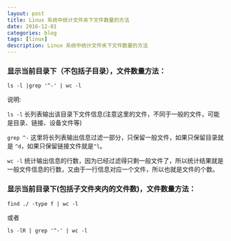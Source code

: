 ```yaml
---
layout: post
title: Linux 系统中统计文件夹下文件数量的方法
date: 2016-12-01
categories: blog
tags: [linux]
description: Linux 系统中统计文件夹下文件数量的方法
---
```


### 显示当前目录下（不包括子目录），文件数量方法：

`ls -l |grep '^-' | wc -l`

说明:

`ls -l` 长列表输出该目录下文件信息(注意这里的文件，不同于一般的文件，可能是目录、链接、设备文件等)

`grep ^-` 这里将长列表输出信息过滤一部分，只保留一般文件，如果只保留目录就是 `^d`，如果只保留链接文件就是`^l`。

`wc -l` 统计输出信息的行数，因为已经过滤得只剩一般文件了，所以统计结果就是一般文件信息的行数，又由于一行信息对应一个文件，所以也就是文件的个数。

### 显示当前目录下(包括子文件夹内的文件数)，文件数量方法：

`find ./ -type f | wc -l`

或者

`ls -lR | grep '^-' | wc -l`
